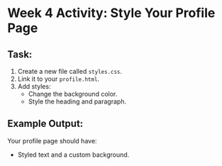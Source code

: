 # Week 4 Activity: Style Your Profile Page

## Task:

1. Create a new file called `styles.css`.
2. Link it to your `profile.html`.
3. Add styles:
   - Change the background color.
   - Style the heading and paragraph.

## Example Output:

Your profile page should have:

- Styled text and a custom background.

